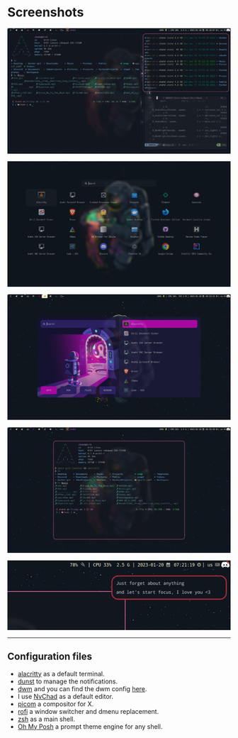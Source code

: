 # Screenshots

![alacritty terminals](screenshots/alacritty-terminals.png)

![rofi fullscreen](screenshots/rofi-full-screen.png)

![rofi space gate](screenshots/rofi-space-gate-theme.png)


![alacritty terminal](screenshots/alacritty-terminal.png)

![dunst notification](screenshots/dunst-notification.png)

---

## Configuration files

- [alacritty](https://github.com/0x73hahd/dotfiles/tree/main/.config/alacritty) as a default terminal.
- [dunst](https://github.com/0x73hahd/dotfiles/tree/main/.config/dunst) to manage the notifications.
- [dwm](https://dwm.suckless.org/) and you can find the dwm config [here](https://github.com/0x73hahd/dwm-config).
- I use [NvChad](https://github.com/NvChad/NvChad) as a default editor.
- [picom](https://github.com/0x73hahd/dotfiles/tree/main/.config/picom) a compositor for X.
- [rofi](https://github.com/0x73hahd/dotfiles/tree/main/.config/rofi/launchers) a window switcher and dmenu replacement.
- [zsh](https://github.com/0x73hahd/dotfiles/tree/main/.config/zsh) as a main shell.
- [Oh My Posh](https://ohmyposh.dev/) a prompt theme engine for any shell.
